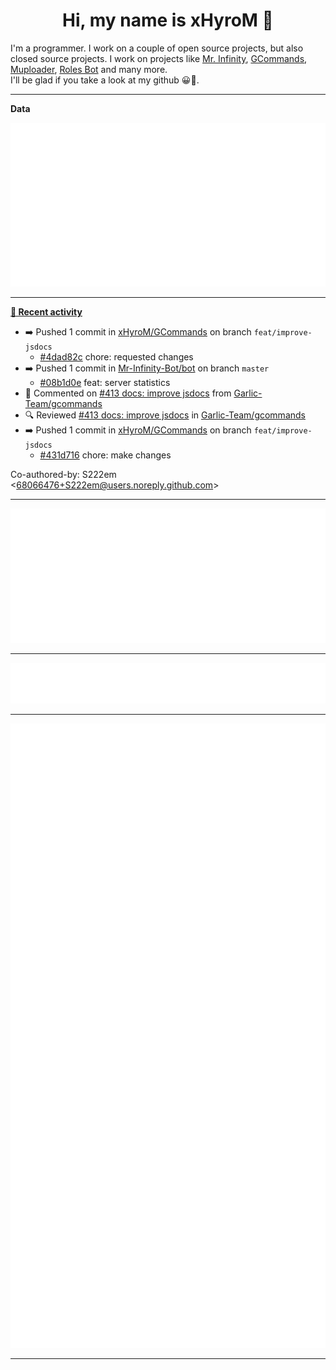 <p align="center">
    <!-- <img src="https://avatars.githubusercontent.com/u/56601352" width="192" alt="hyro's pfp" /> -->
    <h1 align="center">Hi, my name is xHyroM 👋</h1>
</p>

I'm a programmer. I work on a couple of open source projects, but also closed source projects. I work on projects like [Mr. Infinity](https://discord.com/oauth2/authorize?client_id=720321585625694239&scope=bot%20applications.commands&permissions=8&redirect_uri=https://blobs.gq/imanager&prompt=consent&response_type=code), [GCommands](https://github.com/Garlic-Team/GCommands), [Muploader](https://github.com/xHyroM/Muploder), [Roles Bot](https://github.com/xHyroM/roles-bot) and many more.  
I'll be glad if you take a look at my github 😀👀.

___
**Data**

<img src="https://github.com/xHyroM/xHyroM/blob/master/.cache/base.svg">

___

**[📰 Recent activity](https://github.com/xHyroM)**
* ➡️ Pushed 1 commit in [xHyroM/GCommands](https://github.com/xHyroM/GCommands) on branch `feat/improve-jsdocs`
  * [#4dad82c](https://github.com/xHyroM/GCommands/commit/4dad82c) chore: requested changes
* ➡️ Pushed 1 commit in [Mr-Infinity-Bot/bot](https://github.com/Mr-Infinity-Bot/bot) on branch `master`
  * [#08b1d0e](https://github.com/Mr-Infinity-Bot/bot/commit/08b1d0e) feat: server statistics
* 💬 Commented on [#413 docs: improve jsdocs](https://github.com/Garlic-Team/gcommands/pull/413) from [Garlic-Team/gcommands](https://github.com/Garlic-Team/gcommands)
* 🔍 Reviewed [#413 docs: improve jsdocs](https://github.com/Garlic-Team/gcommands/pull/413) in [Garlic-Team/gcommands](https://github.com/Garlic-Team/gcommands)
* ➡️ Pushed 1 commit in [xHyroM/GCommands](https://github.com/xHyroM/GCommands) on branch `feat/improve-jsdocs`
  * [#431d716](https://github.com/xHyroM/GCommands/commit/431d716) chore: make changes

Co-authored-by: S222em &lt;68066476+S222em@users.noreply.github.com&gt;


___

<img src="https://github.com/xHyroM/xHyroM/blob/master/.cache/isocalendar.svg">

___

<img src="https://github.com/xHyroM/xHyroM/blob/master/.cache/languages.svg">

___

<img src="https://github.com/xHyroM/xHyroM/blob/master/.cache/achievements.svg">

___
